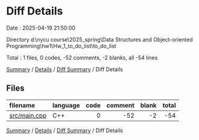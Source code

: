 # Diff Details

Date : 2025-04-19 21:50:00

Directory d:\\nycu course\\2025_spring\\Data Structures and Object-oriented Programming\\hw1\\Hw_1_to_do_list\\to_do_list

Total : 1 files,  0 codes, -52 comments, -2 blanks, all -54 lines

[Summary](results.md) / [Details](details.md) / [Diff Summary](diff.md) / Diff Details

## Files
| filename | language | code | comment | blank | total |
| :--- | :--- | ---: | ---: | ---: | ---: |
| [src/main.cpp](/src/main.cpp) | C++ | 0 | -52 | -2 | -54 |

[Summary](results.md) / [Details](details.md) / [Diff Summary](diff.md) / Diff Details